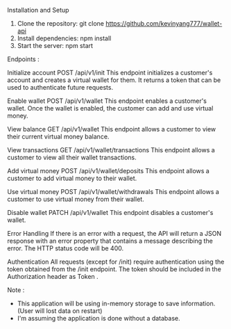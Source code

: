 Installation and Setup
1. Clone the repository: git clone https://github.com/kevinyang777/wallet-api
2. Install dependencies: npm install
3. Start the server: npm start

Endpoints :

Initialize account
POST /api/v1/init
This endpoint initializes a customer's account and creates a virtual wallet for them. It returns a token that can be used to authenticate future requests.

Enable wallet
POST /api/v1/wallet
This endpoint enables a customer's wallet. Once the wallet is enabled, the customer can add and use virtual money.

View balance
GET /api/v1/wallet
This endpoint allows a customer to view their current virtual money balance.

View transactions
GET /api/v1/wallet/transactions
This endpoint allows a customer to view all their wallet transactions.

Add virtual money
POST /api/v1/wallet/deposits
This endpoint allows a customer to add virtual money to their wallet.

Use virtual money
POST /api/v1/wallet/withdrawals
This endpoint allows a customer to use virtual money from their wallet.

Disable wallet
PATCH /api/v1/wallet
This endpoint disables a customer's wallet.

Error Handling
If there is an error with a request, the API will return a JSON response with an error property that contains a message describing the error. The HTTP status code will be 400.

Authentication
All requests (except for /init) require authentication using the token obtained from the /init endpoint. The token should be included in the Authorization header as Token <token>.

Note :
- This application will be using in-memory storage to save information. (User will lost data on restart)
- I'm assuming the application is done without a database.